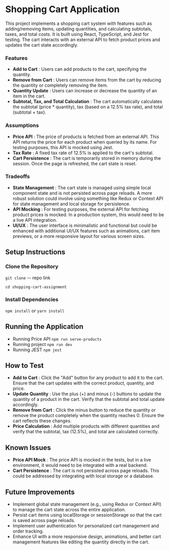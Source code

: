 # Shopping Cart Application
This project implements a shopping cart system with features such as adding/removing items, updating quantities, and calculating subtotals, taxes, and total costs. It is built using React, TypeScript, and Jest for testing. The cart interacts with an external API to fetch product prices and updates the cart state accordingly.

### Features
-  **Add to Cart** : Users can add products to the cart, specifying the quantity.
- **Remove from Cart** : Users can remove items from the cart by reducing the quantity or completely removing the item.
- **Quantity Update** : Users can increase or decrease the quantity of an item in the cart.
- **Subtotal, Tax, and Total Calculation** : The cart automatically calculates the subtotal (price * quantity), tax (based on a 12.5% tax rate), and total (subtotal + tax).

### Assumptions
- **Price API** : The price of products is fetched from an external API. This API returns the price for each product when queried by its name. For testing purposes, this API is mocked using Jest.
- **Tax Rate** : A fixed tax rate of 12.5% is applied to the cart's subtotal.
- **Cart Persistence** : The cart is temporarily stored in memory during the session. Once the page is refreshed, the cart state is reset.

### Tradeoffs
- **State Management** : The cart state is managed using simple local component state and is not persisted across page reloads. A more robust solution could involve using something like Redux or Context API for state management and local storage for persistence.
- **API Mocking** : For testing purposes, the external API for fetching product prices is mocked. In a production system, this would need to be a live API integration.
- **UI/UX** : The user interface is minimalistic and functional but could be enhanced with additional UI/UX features such as animations, cart item previews, or a more responsive layout for various screen sizes.

## Setup Instructions

### Clone the Repository
`git clone` -- repo link

`cd shopping-cart-assignment`

### Install Dependencies

`npm install` or `yarn install`


## Running the Application

- Running Price API `npm run serve-products`
- Running project `npm run dev`
- Running JEST `npm jest`


## How to Test

- **Add to Cart** : Click the "Add" button for any product to add it to the cart. Ensure that the cart updates with the correct product, quantity, and price.
- **Update Quantity** : Use the plus (+) and minus (-) buttons to update the quantity of a product in the cart. Verify that the subtotal and total update accordingly.
- **Remove from Cart** : Click the minus button to reduce the quantity or remove the product completely when the quantity reaches 0. Ensure the cart reflects these changes.
- **Price Calculation** : Add multiple products with different quantities and verify that the subtotal, tax (12.5%), and total are calculated correctly.


## Known Issues

- **Price API Mock** : The price API is mocked in the tests, but in a live environment, it would need to be integrated with a real backend.
- **Cart Persistence** : The cart is not persisted across page reloads. This could be addressed by integrating with local storage or a database.

## Future Improvements

- Implement global state management (e.g., using Redux or Context API) to manage the cart state across the entire application.
- Persist cart items using localStorage or sessionStorage so that the cart is saved across page reloads.
- Implement user authentication for personalized cart management and order tracking.
- Enhance UI with a more responsive design, animations, and better cart management features like editing the quantity directly in the cart.


